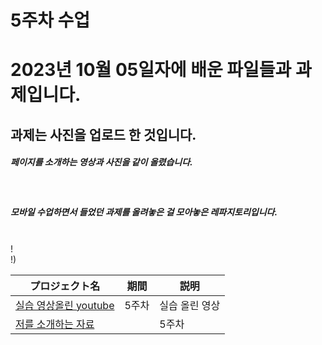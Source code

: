 # 5주차 수업
<h1>2023년 10월 05일자에 배운 파일들과 과제입니다. </h1>
<h2>과제는 사진을 업로드 한 것입니다.</h2>
<h5>페이지를 소개하는 영상과 사진을 같이 올렸습니다.</h5><br>
<h5>모바일 수업하면서 들었던 과제를 올려놓은 걸 모아놓은 레파지토리입니다.</h5> <br>
!<br>
!)<br>


| プロジェクト名           | 期間          | 説明                 |
|------------------------|---------------|--------------------|
|[실습 영상올린 youtube](https://www.youtube.com/channel/UC484ZJMavtoPOI4ey-HFdCA) |5주차|실습 올린 영상|
|[저를 소개하는 자료](https://www.canva.com/design/DAFuYuBgZUs/s-JmJg43upgSn_3hA5ckbg/edit)||5주차|실습 올린 영상|
